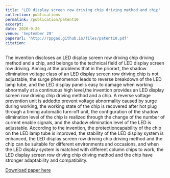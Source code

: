 ```yaml
---
title: "LED display screen row driving chip driving method and chip"
collection: publications
permalink: /publication/patent10
excerpt: 
date: 2020-9-29
venue: 'September 29'
paperurl: 'http://rppgao.github.io/files/patent10.pdf'
citation: 
---
```

The invention discloses an LED display screen row driving chip driving method and a chip, and belongs to the technical field of LED display screen row driving. Aiming at the problems that in the priorart, the shadow elimination voltage class of an LED display screen row driving chip is not adjustable, the surge phenomenon leads to reverse breakdown of the LED lamp tube, and the LED display panelis easy to damage when working abnormally at a continuous high level,the invention provides an LED display screen row driving chip driving method and a chip. A reverse voltage prevention unit is addedto prevent voltage abnormality caused by surge during working, the working state of the chip is recovered after hot plug through a timing automatic turn-off unit, the configuration of the shadow elimination level of the chip is realized through the change of the number of current enable signals, and the shadow elimination level of the LED is adjustable. According to the invention, the protectioncapability of the chip on the LED lamp tube is improved, the stability of the LED display system is enhanced, the LED display screen row driving chip driving method and the chip can be suitable for different environments and occasions, and when the LED display system is matched with different column chips to work, the LED display screen row driving chip driving method and the chip have stronger adaptability and compatibility.

[Download paper here](http://rppgao.github.io/files/patent10.pdf)
